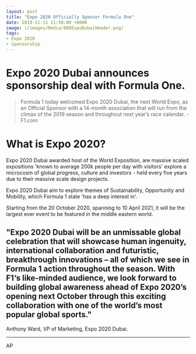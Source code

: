 ```yaml
---
layout: post
title: "Expo 2020 Officially Sponsor Formula One"
date: 2019-11-11 21:50:00 +0000
image: (/images/Media/008ExpoDubaiHeader.png)
tags:
- Expo 2020
- Sponsorship
---
```



# Expo 2020 Dubai announces sponsorship deal with Formula One.

>Formula 1 today welcomed Expo 2020 Dubai, the next World Expo, as an Official Sponsor with a 14-month association that will run from the climax of the 2019 season and throughout next year’s race calendar. - F1.com

# What is Expo 2020?
Expo 2020 Dubai awarded host of the World Exposition, are massive scaled expositions 'known to average 200k people per day with visitors' explore a microcosm of global progress, culture and investors - held every five years due to their massive scale design projects.

Expo 2020 Dubai aim to explore themes of Sustainability, Opportunity and Mobility, which Formula 1 state 'has a deep interest in'.

Starting from the 20 October 2020, spanning to 10 April 2021, it will be the largest ever event to be featured in the middle eastern world.

## "Expo 2020 Dubai will be an unmissable global celebration that will showcase human ingenuity, international collaboration and futuristic, breakthrough innovations – all of which we see in Formula 1 action throughout the season. With F1‘s like-minded audience, we look forward to building global awareness ahead of Expo 2020’s opening next October through this exciting collaboration with one of the world’s most popular global sports."

Anthony Ward, VP of Marketing, Expo 2020 Dubai.

---

AP
